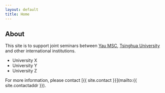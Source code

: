 ```yaml
---
layout: default
title: Home
---
```


## About

This site is to support joint seminars between [Yau MSC](https://ymsc.tsinghua.edu.cn/), [Tsinghua University](http://www.tsinghua.edu.cn/publish/thu2018en/index.html) and other international institutions.

* University X
* University Y
* University Z

For more information, please contact [{{ site.contact }}](mailto:{{ site.contactaddr }}).
